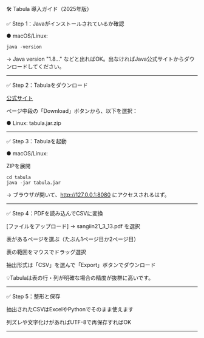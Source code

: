 🛠 Tabula 導入ガイド（2025年版）

✅ Step 1：Javaがインストールされているか確認

● macOS/Linux:
```
java -version
```
→ Java version "1.8..." などと出ればOK。出なければJava公式サイトからダウンロードしてください。

----

✅ Step 2：Tabulaをダウンロード

[公式サイト](https://tabula.technology/)

ページ中段の「Download」ボタンから、以下を選択：

● Linux: tabula.jar.zip

----

✅ Step 3：Tabulaを起動

● macOS/Linux:

ZIPを展開

```
cd tabula
java -jar tabula.jar
```

→ ブラウザが開いて、http://127.0.0.1:8080 にアクセスされるはず。

----

✅ Step 4：PDFを読み込んでCSVに変換

[ファイルをアップロード] → sangiin21_3_13.pdf を選択

表があるページを選ぶ（たぶん1ページ目か2ページ目）

表の範囲をマウスでドラッグ選択

抽出形式は「CSV」を選んで「Export」ボタンでダウンロード

💡Tabulaは表の行・列が明確な場合の精度が抜群に高いです。

----

✅ Step 5：整形と保存

抽出されたCSVはExcelやPythonでそのまま使えます

列ズレや文字化けがあればUTF-8で再保存すればOK

----